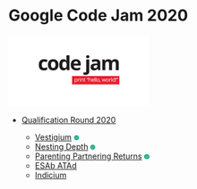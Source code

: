 # Google Code Jam 2020

<img src="https://github.com/rafaelfigueredog/CodeJam/blob/master/pictures/codejam.png" width="50%">

- [Qualification Round 2020](https://codingcompetitions.withgoogle.com/codejam/round/000000000019fd27)

    - [Vestigium](https://codingcompetitions.withgoogle.com/codejam/round/000000000019fd27/000000000020993c) <img src="https://github.com/rafaelfigueredog/CodeJam/blob/master/pictures/148767.svg" width="2%">
    - [Nesting Depth](https://codingcompetitions.withgoogle.com/codejam/round/000000000019fd27/0000000000209a9f) <img src="https://github.com/rafaelfigueredog/CodeJam/blob/master/pictures/148767.svg" width="2%">
    - [Parenting Partnering Returns](https://codingcompetitions.withgoogle.com/codejam/round/000000000019fd27/000000000020bdf9) <img src="https://github.com/rafaelfigueredog/CodeJam/blob/master/pictures/148767.svg" width="2%">
    - [ESAb ATAd](https://codingcompetitions.withgoogle.com/codejam/round/000000000019fd27/0000000000209a9e)
    - [Indicium](https://codingcompetitions.withgoogle.com/codejam/round/000000000019fd27/0000000000209aa0)
